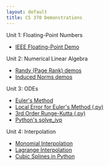 ```yaml
---
layout: default
title: CS 370 Demonstrations
---
```


Unit 1: Floating-Point Numbers
- [IEEE Floating-Point Demo](https://jorchard.github.io/floating-point/IEEE_FP_standard.html)

Unit 2: Numerical Linear Algebra
- [Randy (Page Rank) demos](https://jorchard.github.io/linalg/Randy_demos.html)
- [Induced Norms demos](https://jorchard.github.io/linalg/induced_norms.html)

Unit 3: ODEs
- [Euler's Method](https://jorchard.github.io/odes/Euler_demo.html)
- [Local Error for Euler's Method (.py)](https://jorchard.github.io/odes/Euler_error_demo.py)
- [3rd Order Runge-Kutta (.py)](https://jorchard.github.io/odes/rk3.py)
- [Python's solve_ivp](https://jorchard.github.io/odes/ode_suite_demos.html)

Unit 4: Interpolation
- [Monomial Interpolation](https://jorchard.github.io/interp/Monomial_Interpolation.html)
- [Lagrange Interpolation](https://jorchard.github.io/interp/Lagrange.html)
- [Cubic Splines in Python](https://jorchard.github.io/interp/simple_spline.html)